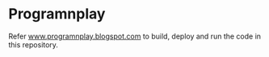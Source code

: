 # Programnplay
Refer www.programnplay.blogspot.com to build, deploy and run the code in this repository.
